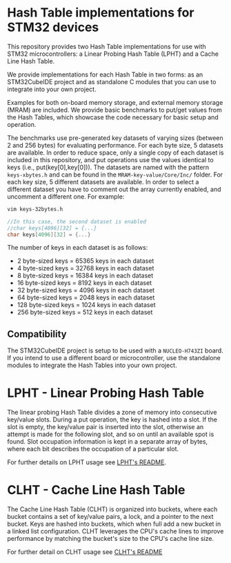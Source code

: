 # Hash Table implementations for STM32 devices

This repository provides two Hash Table implementations for use with STM32 microcontrollers: a Linear Probing Hash Table (LPHT) and a Cache Line Hash Table. 

We provide implementations for each Hash Table in two forms: as an STM32CubeIDE project and as standalone C modules that you can use to integrate into your own project.

Examples for both on-board memory storage, and external memory storage (MRAM) are included. We provide basic benchmarks to put/get values from the Hash Tables, which showcase the code necessary for basic setup and operation. 

The benchmarks use pre-generated key datasets of varying sizes (between 2 and 256 bytes) for evaluating performance. For each byte size, 5 datasets are available.  In order to reduce space, only a single copy of each dataset is included in this repository, and put operations use the values identical to keys (i.e., put(key[0],key[0])). The datasets are named with the pattern `keys-xbytes.h` and can be found in the `MRAM-key-value/Core/Inc/` folder. For each key size, 5 different datasets are available. In order to select a different dataset you have to comment out the array currently enabled, and uncomment a different one. For example: 

```bash
vim keys-32bytes.h
```

```c++
//In this case, the second dataset is enabled
//char keys[4096][32] = {...}
char keys[4096][32] = {...}  
```

The number of keys in each dataset is as follows:
- 2 byte-sized keys = 65365 keys in each dataset
- 4 byte-sized keys = 32768 keys in each dataset
- 8 byte-sized keys = 16384 keys in each dataset
- 16 byte-sized keys = 8192 keys in each dataset
- 32 byte-sized keys = 4096 keys in each dataset
- 64 byte-sized keys = 2048 keys in each dataset
- 128 byte-sized keys = 1024 keys in each dataset
- 256 byte-sized keys = 512 keys in each dataset

## Compatibility

The STM32CubeIDE project is setup to be used with a `NUCLEO-H743ZI` board. If you intend to use a different board or microcontroller, use the standalone modules to integrate the Hash Tables into your own project.

# LPHT - Linear Probing Hash Table
The linear probing Hash Table divides a zone of memory into consecutive key/value slots. During a put operation, the key is hashed into a slot. If the slot is empty, the key/value pair is inserted into the slot, otherwise an attempt is made for the following slot, and so on until an available spot is found. Slot occupation information is kept in a separate array of bytes, where each bit describes the occupation of a particular slot.

For further details on LPHT usage see [LPHT's README](./LPHT.md). 

# CLHT - Cache Line Hash Table
The Cache Line Hash Table (CLHT) is organized into buckets, where each bucket contains a set of key/value pairs, a lock, and a pointer to the next bucket. Keys are hashed into buckets, which when full add a new bucket in a linked list configuration. CLHT leverages the CPU's cache lines to improve performance by matching the bucket's size to the CPU's cache line size. 

For further detail on CLHT usage see [CLHT's README](./CLHT.md)
